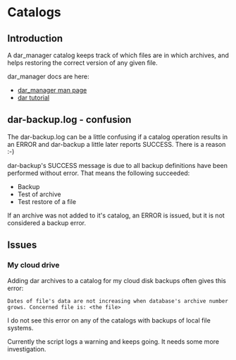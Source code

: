 # Catalogs

## Introduction
A dar_manager catalog keeps track of which files are in which archives, and helps restoring the correct version of any given file.

dar_manager docs are here:

- [dar_manager man page](http://dar.linux.free.fr/doc/man/dar_manager.html)
- [dar tutorial](http://dar.linux.free.fr/doc/Tutorial.html)

## dar-backup.log - confusion

The dar-backup.log can be a little confusing if a catalog operation results in an ERROR and dar-backup a little later reports SUCCESS. There is a reason :-)

dar-backup's SUCCESS message is due to all backup definitions have been performed without error. That means the following succeeded:

- Backup
- Test of archive
- Test restore of a file

If an archive was not added to it's catalog, an ERROR is issued, but it is not considered a backup error.

## Issues

### My cloud drive

Adding dar archives to a catalog for my cloud disk backups often gives this error:

```
Dates of file's data are not increasing when database's archive number grows. Concerned file is: <the file>
```

I do not see this error on any of the catalogs with backups of local file systems.

Currently the script logs a warning and keeps going. It needs some more investigation.

